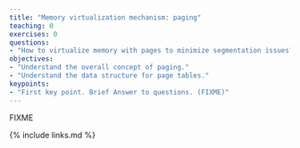 ```yaml
---
title: "Memory virtualization mechanism: paging"
teaching: 0
exercises: 0
questions:
- "How to virtualize memory with pages to minimize segmentation issues?"
objectives:
- "Understand the overall concept of paging."
- "Understand the data structure for page tables."
keypoints:
- "First key point. Brief Answer to questions. (FIXME)"
---
```

FIXME











{% include links.md %}

